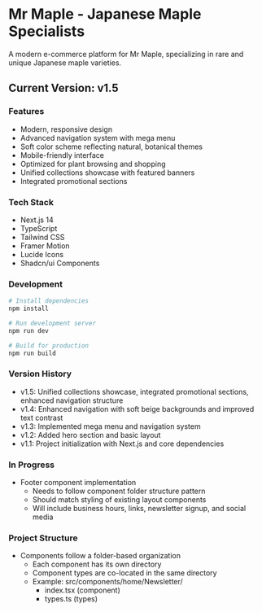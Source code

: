 # Mr Maple - Japanese Maple Specialists

A modern e-commerce platform for Mr Maple, specializing in rare and unique Japanese maple varieties.

## Current Version: v1.5

### Features
- Modern, responsive design
- Advanced navigation system with mega menu
- Soft color scheme reflecting natural, botanical themes
- Mobile-friendly interface
- Optimized for plant browsing and shopping
- Unified collections showcase with featured banners
- Integrated promotional sections

### Tech Stack
- Next.js 14
- TypeScript
- Tailwind CSS
- Framer Motion
- Lucide Icons
- Shadcn/ui Components

### Development
```bash
# Install dependencies
npm install

# Run development server
npm run dev

# Build for production
npm run build
```

### Version History
- v1.5: Unified collections showcase, integrated promotional sections, enhanced navigation structure
- v1.4: Enhanced navigation with soft beige backgrounds and improved text contrast
- v1.3: Implemented mega menu and navigation system
- v1.2: Added hero section and basic layout
- v1.1: Project initialization with Next.js and core dependencies

### In Progress
- Footer component implementation
  - Needs to follow component folder structure pattern
  - Should match styling of existing layout components
  - Will include business hours, links, newsletter signup, and social media

### Project Structure
- Components follow a folder-based organization
  - Each component has its own directory
  - Component types are co-located in the same directory
  - Example: src/components/home/Newsletter/
    - index.tsx (component)
    - types.ts (types)
